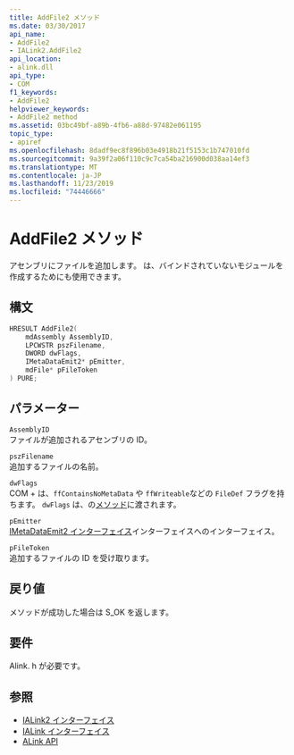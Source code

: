 ```yaml
---
title: AddFile2 メソッド
ms.date: 03/30/2017
api_name:
- AddFile2
- IALink2.AddFile2
api_location:
- alink.dll
api_type:
- COM
f1_keywords:
- AddFile2
helpviewer_keywords:
- AddFile2 method
ms.assetid: 03bc49bf-a89b-4fb6-a88d-97482e061195
topic_type:
- apiref
ms.openlocfilehash: 8dadf9ec8f896b03e4918b21f5153c1b747010fd
ms.sourcegitcommit: 9a39f2a06f110c9c7ca54ba216900d038aa14ef3
ms.translationtype: MT
ms.contentlocale: ja-JP
ms.lasthandoff: 11/23/2019
ms.locfileid: "74446666"
---
```

# <a name="addfile2-method"></a>AddFile2 メソッド
アセンブリにファイルを追加します。 は、バインドされていないモジュールを作成するためにも使用できます。  
  
## <a name="syntax"></a>構文  
  
```cpp  
HRESULT AddFile2(  
    mdAssembly AssemblyID,  
    LPCWSTR pszFilename,  
    DWORD dwFlags,  
    IMetaDataEmit2* pEmitter,  
    mdFile* pFileToken  
) PURE;  
```  
  
## <a name="parameters"></a>パラメーター  
 `AssemblyID`  
 ファイルが追加されるアセンブリの ID。  
  
 `pszFilename`  
 追加するファイルの名前。  
  
 `dwFlags`  
 COM + は、`ffContainsNoMetaData` や `ffWriteable`などの `FileDef` フラグを持ちます。 `dwFlags` は、の[メソッド](../metadata/imetadataassemblyemit-definefile-method.md)に渡されます。  
  
 `pEmitter`  
 [IMetaDataEmit2 インターフェイス](../metadata/imetadataemit2-interface.md)インターフェイスへのインターフェイス。  
  
 `pFileToken`  
 追加するファイルの ID を受け取ります。  
  
## <a name="return-value"></a>戻り値  
 メソッドが成功した場合は S_OK を返します。  
  
## <a name="requirements"></a>要件  
 Alink. h が必要です。  
  
## <a name="see-also"></a>参照

- [IALink2 インターフェイス](ialink2-interface.md)
- [IALink インターフェイス](ialink-interface.md)
- [ALink API](index.md)
